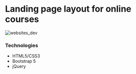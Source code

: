 # Landing page layout for online courses

![websites_dev](https://github.com/Asubuhi824lia/websites_dev/assets/31811748/aaf7940c-fccd-4fa7-8d25-b390fc1285c1)


### Technologies
- HTML5/CSS3
- Bootstrap 5
- jQuery
